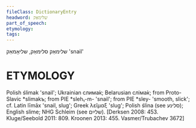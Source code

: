 ```yaml
---
fileClass: DictionaryEntry
headword: שלימאַק
part_of_speech: 
etymology: 
tags: 
---
```

שלימאַק
סלימאַק, שליאָמאַק
'snail'

ETYMOLOGY
===========
Polish ślimak 'snail'; Ukrainian слима́к; Belarusian сліма́к; from Proto-Slavic *slimakъ; from PIE *sleh₁-m- 'snail'; from PIE *sley- 'smooth, slick'; cf. Latin līmāx 'snail, slug'; Greek λεῖμαξ 'slug'; Polish ślina (see סלינע); English slime; NHG Schleim (see שלײַם).
[Derksen 2008: 453. Kluge/Seebold 2011: 809. Kroonen 2013: 455. Vasmer/Trubachev 3672]